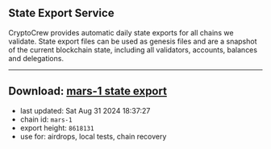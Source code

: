 ## State Export Service
CryptoCrew provides automatic daily state exports for all chains we validate. State export files can be used as genesis files and are a snapshot of the current blockchain state, including all validators, accounts, balances and delegations.

---
**Download: [mars-1 state export](https://dl-eu2.ccvalidators.com/SERVICE/mars/mars-1_export_8618131.json)**
---

- last updated: Sat Aug 31 2024 18:37:27
- chain id: `mars-1`
- export height: `8618131`
- use for: airdrops, local tests, chain recovery
